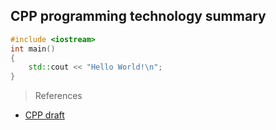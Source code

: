 ## CPP programming technology summary

```cpp
#include <iostream>
int main()
{
    std::cout << "Hello World!\n";
}
```

> References

- [CPP draft](https://github.com/cplusplus/draft)